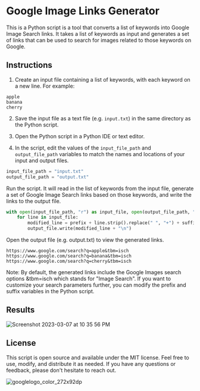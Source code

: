 # Google Image Links Generator

This is a Python script is a tool that converts a list of keywords into Google Image Search links. It takes a list of keywords as input and generates a set of links that can be used to search for images related to those keywords on Google.

## Instructions

1. Create an input file containing a list of keywords, with each keyword on a new line. For example:

```
apple
banana
cherry
```

2. Save the input file as a text file (e.g. `input.txt`) in the same directory as the Python script.

3. Open the Python script in a Python IDE or text editor.

4. In the script, edit the values of the `input_file_path` and `output_file_path` variables to match the names and locations of your input and output files.

```python
input_file_path = "input.txt"
output_file_path = "output.txt"
```

Run the script. It will read in the list of keywords from the input file, generate a set of Google Image Search links based on those keywords, and write the links to the output file.

```python
with open(input_file_path, "r") as input_file, open(output_file_path, "w") as output_file:
    for line in input_file:
        modified_line = prefix + line.strip().replace(" ", "+") + suffix
        output_file.write(modified_line + "\n")
```


Open the output file (e.g. output.txt) to view the generated links.

```
https://www.google.com/search?q=apple&tbm=isch
https://www.google.com/search?q=banana&tbm=isch
https://www.google.com/search?q=cherry&tbm=isch
```

Note: By default, the generated links include the Google Images search options &tbm=isch which stands for "Image Search". If you want to customize your search parameters further, you can modify the prefix and suffix variables in the Python script.

## Results
![Screenshot 2023-03-07 at 10 35 56 PM](https://user-images.githubusercontent.com/19676135/223546704-7ff5faf7-73d4-431b-ae31-517ef00af240.png)


## License

This script is open source and available under the MIT license. Feel free to use, modify, and distribute it as needed. If you have any questions or feedback, please don't hesitate to reach out.

![googlelogo_color_272x92dp](https://user-images.githubusercontent.com/19676135/223544008-4209ee6d-f2a9-45d0-b50e-411c6e665218.png)

